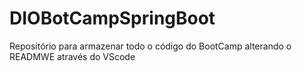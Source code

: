 # DIOBotCampSpringBoot
Repositório para armazenar todo o código do BootCamp
alterando o READMWE através do VScode